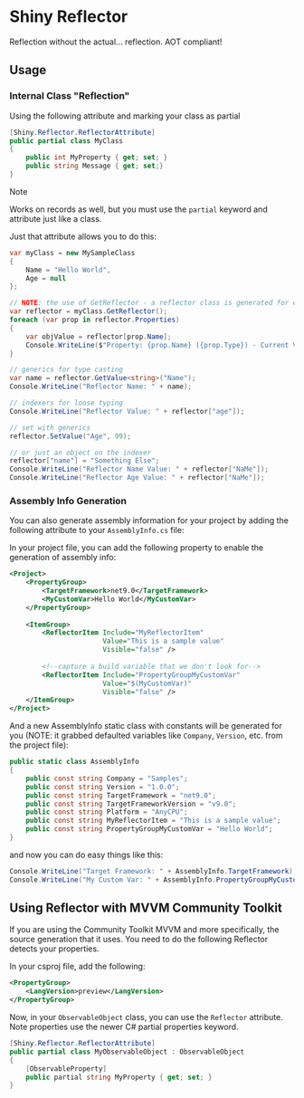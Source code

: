# Shiny Reflector

Reflection without the actual... reflection.  AOT compliant!

## Usage

### Internal Class "Reflection"

Using the following attribute and marking your class as partial
```csharp
[Shiny.Reflector.ReflectorAttribute]
public partial class MyClass
{
    public int MyProperty { get; set; }
    public string Message { get; set;}
}
```

> [!NOTE]
> Works on records as well, but you must use the `partial` keyword and attribute just like a class.

Just that attribute allows you to do this:

```csharp
var myClass = new MySampleClass
{
    Name = "Hello World",
    Age = null
};

// NOTE: the use of GetReflector - a reflector class is generated for each class marked with the ReflectorAttribute
var reflector = myClass.GetReflector();
foreach (var prop in reflector.Properties) 
{
    var objValue = reflector[prop.Name];
    Console.WriteLine($"Property: {prop.Name} ({prop.Type}) - Current Value: {objValue}");
}

// generics for type casting
var name = reflector.GetValue<string>("Name");
Console.WriteLine("Reflector Name: " + name);

// indexers for loose typing
Console.WriteLine("Reflector Value: " + reflector["age"]);

// set with generics
reflector.SetValue("Age", 99);

// or just an object on the indexer
reflector["name"] = "Something Else";
Console.WriteLine("Reflector Name Value: " + reflector["NaMe"]);
Console.WriteLine("Reflector Age Value: " + reflector["NaMe"]);
```

### Assembly Info Generation

You can also generate assembly information for your project by adding the following attribute to your `AssemblyInfo.cs` file:

In your project file, you can add the following property to enable the generation of assembly info:
```xml
<Project>
    <PropertyGroup>
        <TargetFramework>net9.0</TargetFramework>
        <MyCustomVar>Hello World</MyCustomVar>
    </PropertyGroup>
    
    <ItemGroup>
        <ReflectorItem Include="MyReflectorItem" 
                       Value="This is a sample value" 
                       Visible="false" />
        
        <!--capture a build variable that we don't look for-->
        <ReflectorItem Include="PropertyGroupMyCustomVar" 
                       Value="$(MyCustomVar)" 
                       Visible="false" />
    </ItemGroup>
</Project>
```

And a new AssemblyInfo static class with constants will be generated for you (NOTE: it grabbed defaulted variables like `Company`, `Version`, etc. from the project file):

```csharp
public static class AssemblyInfo
{
    public const string Company = "Samples";
    public const string Version = "1.0.0";
    public const string TargetFramework = "net9.0";
    public const string TargetFrameworkVersion = "v9.0";
    public const string Platform = "AnyCPU";
    public const string MyReflectorItem = "This is a sample value";
    public const string PropertyGroupMyCustomVar = "Hello World";
}

```

and now you can do easy things like this:

```csharp
Console.WriteLine("Target Framework: " + AssemblyInfo.TargetFramework);
Console.WriteLine("My Custom Var: " + AssemblyInfo.PropertyGroupMyCustomVar);
```

## Using Reflector with MVVM Community Toolkit

If you are using the Community Toolkit MVVM and more specifically, the source generation that it uses. You need to do the following Reflector detects your properties.

In your csproj file, add the following:
```xml
<PropertyGroup>
    <LangVersion>preview</LangVersion>
</PropertyGroup>
```

Now, in your `ObservableObject` class, you can use the `Reflector` attribute.  Note properties use the newer C# partial properties keyword.
```csharp
[Shiny.Reflector.ReflectorAttribute]
public partial class MyObservableObject : ObservableObject
{
    [ObservableProperty]
    public partial string MyProperty { get; set; }
}
```

